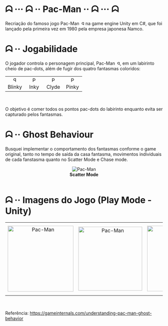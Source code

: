 # ᗣ ··· ᗣ ·· Pac-Man ·· ᗣ ··· ᗣ

Recriação do famoso jogo Pac-Man <img src="ImagensProjetoFinalizado\Pac-Man.png" alt="Pac-Man" width="12" height="12" style="transform: scaleX(-1);"> na game engine Unity em C#, que foi lançado pela primeira vez em 1980 pela empresa japonesa Namco.

# ᗣ ·· Jogabilidade
O jogador controla o personagem principal, Pac-Man <img src="ImagensProjetoFinalizado\Pac-Man.png" alt="Pac-Man" width="12" height="12" style="transform: scaleX(-1);">, em um labirinto cheio de pac-dots, além de fugir dos quatro fantasmas coloridos: 

<table>
  <tr>
    <td align="center" style="width: 25%;">
      <img src="ImagensProjetoFinalizado\Blinky.png" alt="Pac-Man" width="15" height="15" style="transform: scaleX(-1);">
    </td>
    <td align="center" style="width: 25%;">
      <img src="ImagensProjetoFinalizado\Inky.png" alt="Pac-Man" width="15" height="15">
    </td>
    <td align="center" style="width: 25%;">
      <img src="ImagensProjetoFinalizado\Clyde.png" alt="Pac-Man" width="15" height="15">
    </td>
    <td align="center" style="width: 25%;">
      <img src="ImagensProjetoFinalizado\Pinky.png" alt="Pac-Man" width="15" height="15">
    </td>
  </tr>
  <tr>
    <td align="center" style="width: 25%;">Blinky</td>
    <td align="center" style="width: 25%;">Inky</td>
    <td align="center" style="width: 25%;">Clyde</td>
    <td align="center" style="width: 25%;">Pinky</td>
  </tr>
</table>

<br/>

O objetivo é comer todos os pontos pac-dots do labirinto enquanto evita ser capturado pelos fantasmas.

# ᗣ ·· Ghost Behaviour
Busquei implementar o comportamento dos fantasmas conforme o game original, tanto no tempo de saída da casa fantasma, movimentos individuais de cada fanstasma quanto no Scatter Mode e Chase mode.
<div style="display: flex; flex-wrap: wrap;">
    <div style="flex: 100%;" align="center">
        <img src="ImagensProjetoFinalizado\ScatterMode.png" alt="Pac-Man">
    </div>
</div>
<div style="display: flex; flex-wrap: wrap;">
    <div style="flex: 100%;" align="center">
        <strong>Scatter Mode</strong>
    </div>
</div>

<br/>

# ᗣ ·· Imagens do Jogo (Play Mode - Unity)
<table>
  <tr>
    <td align="center" style="width: 25%;">
      <img src="ImagensProjetoFinalizado\Unity_Pacman02.PNG" alt="Pac-Man" width="210">
    </td>
    <td align="center" style="width: 25%;">
      <img src="ImagensProjetoFinalizado\Unity_Pacman03.PNG" alt="Pac-Man" width="204">
    </td>
    <td align="center" style="width: 25%;">
      <img src="ImagensProjetoFinalizado\Unity_Pacman04.PNG" alt="Pac-Man" width="209">
    </td>
    <td align="center" style="width: 25%;">
      <img src="ImagensProjetoFinalizado\Unity_Pacman05.PNG" alt="Pac-Man" width="226">
    </td>
  </tr>
</table>

<br/>

Referência: https://gameinternals.com/understanding-pac-man-ghost-behavior
